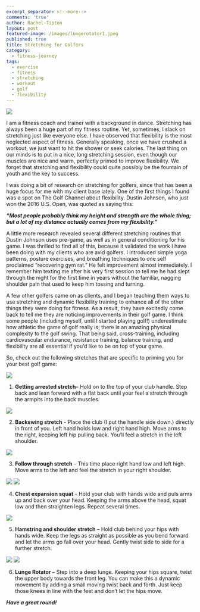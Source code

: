 ```yaml
---
excerpt_separator: <!--more-->
comments: 'true'
author: Rachel-Tipton
layout: post
featured-image: /images/lungerotator1.jpeg
published: true
title: Stretching for Golfers
category:
  - fitness-journey
tags:
  - exercise
  - fitness
  - stretching
  - workout
  - golf
  - flexibility
---
```


<div class="featured">
     <a href="{{ page.url }}">
     <img src="{{site.url}}/images/lungerotator1.jpeg" />
     </a>
     </div>
     
I am a fitness coach and trainer with a background in dance. Stretching has always been a huge part of my fitness routine. Yet, sometimes, I slack on stretching just like everyone else. I have observed that flexibility is the most neglected aspect of fitness. Generally speaking, once we have crushed a workout, we just want to hit the shower or seek calories. The last thing on our minds is to put in a nice, long stretching session, even though our muscles are nice and warm, perfectly primed to improve flexibility. We forget that stretching and flexibility could quite possibly be the fountain of youth and the key to success.

<!--more-->

I was doing a bit of research on stretching for golfers, since that has been a huge focus for me with my client base lately. One of the first things I found was a spot on The Golf Channel about flexibility. Dustin Johnson, who just won the 2016 U.S. Open, was quoted as saying this: 

<p class="centered-text">

_**“Most people probably think my height and strength are the whole thing; but a lot of my distance actually comes from my flexibility.”**_

</p>

A little more research revealed several different stretching routines that Dustin Johnson uses pre-game, as well as in general conditioning for his game. I was thrilled to find all of this, because it validated the work I have been doing with my clients who are avid golfers. I introduced simple yoga patterns, posture exercises, and breathing techniques to one self proclaimed “recovering gym rat.” He felt improvement almost immediately. I remember him texting me after his very first session to tell me he had slept through the night for the first time in years without the familiar, nagging shoulder pain that used to keep him tossing and turning. 

A few other golfers came on as clients, and I began teaching them ways to use stretching and dynamic flexibility training to enhance all of the other things they were doing for fitness. As a result, they have excitedly come back to tell me they are noticing improvements in their golf game. I think some people (including myself, until I started playing golf!) underestimate how athletic the game of golf really is; there is an amazing physical complexity to the golf swing. That being said, cross-training, including cardiovascular endurance, resistance training, balance training, and flexibility are all essential if you’d like to be on top of your game. 

So, check out the following stretches that are specific to priming you for your best golf game:

<img class="left" width="" height="" src="{{site.baseurl}}/images/gettingarrested.jpeg" />

1)	**Getting arrested stretch**– Hold on to the top of your club handle. Step back and lean forward with a flat back until your feel a stretch through the armpits into the back muscles. 


<img class="right" width="" height="" src="{{site.baseurl}}/images/backswing.jpeg" />

2)	**Backswing stretch** - Place the club (I put the handle side down.) directly in front of you. Left hand holds low and right hand high. Move arms to the right, keeping left hip pulling back. You’ll feel a stretch in the left shoulder.


<img class="left" width="" height="" src="{{site.baseurl}}/images/followthrough.jpeg" />

3)	**Follow through stretch** – This time place right hand low and left high. Move arms to the left and feel the stretch in your right shoulder.

<img class="left" width="" height="" src="{{site.baseurl}}/images/squat2.jpeg" />

<img class="left" width="" height="" src="{{site.baseurl}}/images/squat1.jpeg" />

4)	**Chest expansion squat** - Hold your club with hands wide and puls arms up and back over your head. Keeping the arms above the head, squat low and then straighten legs. Repeat several times.


<img class="right" width="" height="" src="{{site.baseurl}}/images/hamstringshoulder.jpeg" />

5)	**Hamstring and shoulder stretch** – Hold club behind your hips with hands wide. Keep the legs as straight as possible as you bend forward and let the arms go fall over your head.  Gently twist side to side for a further stretch.

<img class="left" width="" height="" src="{{site.baseurl}}/images/lunge1.jpeg" />

<img class="left" width="" height="" src="{{site.baseurl}}/images/lunge2.jpeg" />

6)	**Lunge Rotator** – Step into a deep lunge. Keeping your hips square, twist the upper body towards the front leg. You can make this a dynamic movement by adding a small moving twist back and forth. Just keep those knees in line with the feet and don’t let the hips move.

_**Have a great round!**_
